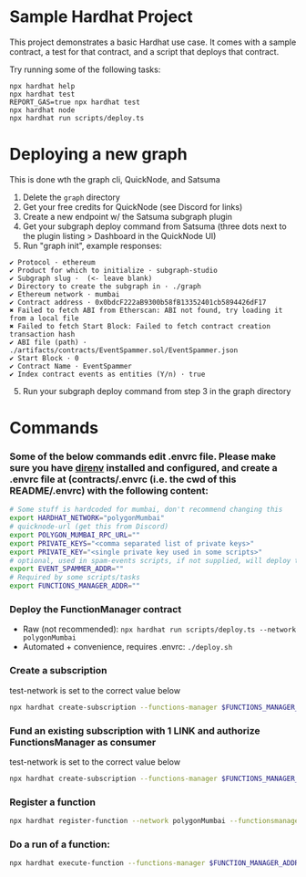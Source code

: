 # Sample Hardhat Project

This project demonstrates a basic Hardhat use case. It comes with a sample contract, a test for that contract, and a script that deploys that contract.

Try running some of the following tasks:

```shell
npx hardhat help
npx hardhat test
REPORT_GAS=true npx hardhat test
npx hardhat node
npx hardhat run scripts/deploy.ts
```

# Deploying a new graph

This is done wth the graph cli, QuickNode, and Satsuma

1. Delete the `graph` directory
2. Get your free credits for QuickNode (see Discord for links)
3. Create a new endpoint w/ the Satsuma subgraph plugin
4. Get your subgraph deploy command from Satsuma (three dots next to the plugin listing > Dashboard in the QuickNode UI)
5. Run "graph init", example responses:

```
✔ Protocol · ethereum
✔ Product for which to initialize · subgraph-studio
✔ Subgraph slug ·  (<- leave blank)
✔ Directory to create the subgraph in · ./graph
✔ Ethereum network · mumbai
✔ Contract address · 0x0bdcF222aB9300b58fB13352401cb5894426dF17
✖ Failed to fetch ABI from Etherscan: ABI not found, try loading it from a local file
✖ Failed to fetch Start Block: Failed to fetch contract creation transaction hash
✔ ABI file (path) · ./artifacts/contracts/EventSpammer.sol/EventSpammer.json
✔ Start Block · 0
✔ Contract Name · EventSpammer
✔ Index contract events as entities (Y/n) · true
```

5. Run your subgraph deploy command from step 3 in the graph directory

# Commands

### Some of the below commands edit .envrc file. Please make sure you have [direnv](https://direnv.net/) installed and configured, and create a .envrc file at (<repo root>contracts/.envrc (i.e. the cwd of this README/.envrc) with the following content:

```bash
# Some stuff is hardcoded for mumbai, don't recommend changing this
export HARDHAT_NETWORK="polygonMumbai"
# quicknode-url (get this from Discord)
export POLYGON_MUMBAI_RPC_URL=""
export PRIVATE_KEYS="<comma separated list of private keys>"
export PRIVATE_KEY="<single private key used in some scripts>"
# optional, used in spam-events scripts, if not supplied, will deploy the EventSpammer
export EVENT_SPAMMER_ADDR=""
# Required by some scripts/tasks
export FUNCTIONS_MANAGER_ADDR=""
```

### Deploy the FunctionManager contract

- Raw (not recommended): `npx hardhat run scripts/deploy.ts --network polygonMumbai`
- Automated + convenience, requires .envrc: `./deploy.sh`

### Create a subscription

test-network is set to the correct value below

```bash
npx hardhat create-subscription --functions-manager $FUNCTIONS_MANAGER_ADDR --test-network polygonMumbai  --network $HARDHAT_NETWORK
```

### Fund an existing subscription with 1 LINK and authorize FunctionsManager as consumer

test-network is set to the correct value below

```bash
npx hardhat create-subscription --functions-manager $FUNCTIONS_MANAGER_ADDR --test-network polygonMumbai --subscription-id 941  --network $HARDHAT_NETWORK
```

### Register a function

```bash
npx hardhat register-function --network polygonMumbai --functionsmanager $FUNCTIONS_MANAGER_ADDR
```

### Do a run of a function:

```bash
npx hardhat execute-function --functions-manager $FUNCTION_MANAGER_ADDR --network $HARDHAT_NETWORK --function-id <hex-string-of-function-id>
```
